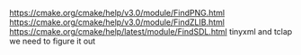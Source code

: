 https://cmake.org/cmake/help/v3.0/module/FindPNG.html
https://cmake.org/cmake/help/v3.0/module/FindZLIB.html
https://cmake.org/cmake/help/latest/module/FindSDL.html
tinyxml and tclap we need to figure it out

